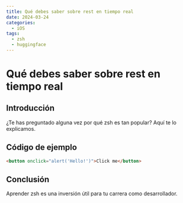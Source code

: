 ```yaml
---
title: Qué debes saber sobre rest en tiempo real
date: 2024-03-24
categories:
  - iOS
tags:
  - zsh
  - huggingface
---
```


# Qué debes saber sobre rest en tiempo real

## Introducción

¿Te has preguntado alguna vez por qué zsh es tan popular? Aquí te lo explicamos.

## Código de ejemplo

```html
<button onclick="alert('Hello!')">Click me</button>
```

## Conclusión

Aprender zsh es una inversión útil para tu carrera como desarrollador.